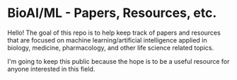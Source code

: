 # BioAI/ML - Papers, Resources, etc. 

Hello! The goal of this repo is to help keep track of papers and resources that are focused on machine learning/artificial intelligence applied in biology, medicine, pharmacology, and other life science related topics. 

I'm going to keep this public because the hope is to be a useful resource for anyone interested in this field.  
